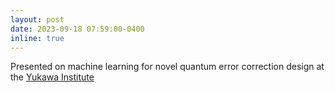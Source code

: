 ```yaml
---
layout: post
date: 2023-09-18 07:59:00-0400
inline: true
---
```


Presented on machine learning for novel quantum error correction design at the [Yukawa Institute](https://www2.yukawa.kyoto-u.ac.jp/~qimg2023/program.php)
